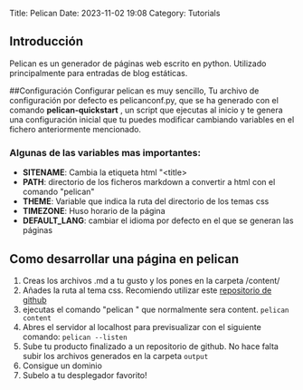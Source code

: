 Title: Pelican
Date: 2023-11-02 19:08
Category: Tutorials

## Introducción
Pelican es un generador de páginas web escrito en python. Utilizado principalmente para entradas de blog estáticas.

##Configuración
Configurar pelican es muy sencillo, Tu archivo de configuración por defecto es pelicanconf.py, que se ha generado con el comando **pelican-quickstart** , un script que ejecutas al inicio y te genera una configuración inicial que tu puedes modificar cambiando variables en el fichero anteriormente mencionado.

### Algunas de las variables mas importantes: 
- __SITENAME__: Cambia la etiqueta html "<title\>
- __PATH__: directorio de los ficheros markdown a convertir a html con el comando "pelican"
- __THEME__: Variable que indica la ruta del directorio de los temas css
- __TIMEZONE__: Huso horario de la página
- __DEFAULT\_LANG__: cambiar el idioma por defecto en el que se generan las páginas

## Como desarrollar una página en pelican
1. Creas los archivos .md a tu gusto y los pones en la carpeta /content/
2. Añades la ruta al tema css. Recomiendo utilizar este [repositorio de github](https://github.com/getpelican/pelican-themes)
3. ejecutas el comando "pelican <ruta de los archivos md>" que normalmente sera content.
```pelican content```
4. Abres el servidor al localhost para previsualizar con el siguiente comando:
```pelican --listen```
5. Sube tu producto finalizado a un repositorio de github. No hace falta subir los archivos generados en la carpeta `output` 
6. Consigue un dominio
7. Subelo a tu desplegador favorito!
